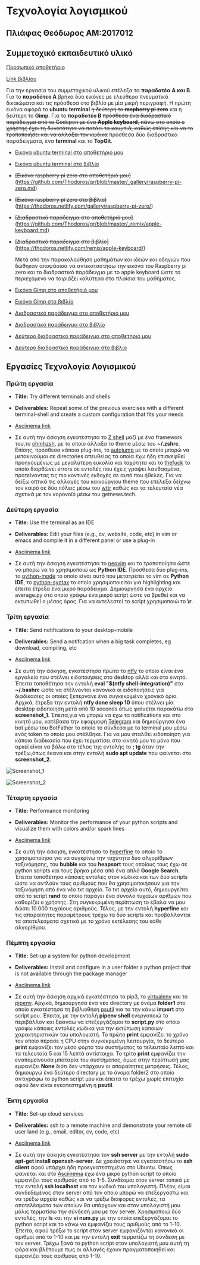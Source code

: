 # Τεχνολογία λογισμικού

## Πλιάφας Θεόδωρος ΑΜ:2017012

## Συμμετοχικό εκπαιδευτικό υλικό

[Προσωπικό αποθετήριο](https://github.com/Thodoros/gr)

[Link βιβλίου](https://thodoros.netlify.com)

  Για την εργασία του συμμετοχικού υλικού επέλεξα τα **παραδοτέα Α και Β**. Για το **παραδότεο Α** βρήκα δύο εικόνες με ελεύθερα πνευματικά δικαιώματα και τις πρόσθεσα στο βιβλίο με μία μικρή περιγραφή. Η πρώτη εικόνα αφορά το **ubuntu terminal** ~~η δεύτερη το **raspberry pi zero**~~ και η δεύτερη το **Gimp**. Για το **παραδοτέο Β** ~~πρόσθεσα ένα διαδραστικό παράδειγμα από το Codepen με ένα **Apple keyboard**, πάνω στο οποίο ο χρήστης έχει τη δυνατότητα να πατάει τα κουμπιά, καθώς επίσης και να το τροποποιήσει και να αλλάξει τον κώδικα~~ πρόσθεσα δύο διαδραστικά παραδείγματα, ένα **terminal** και το **TopGit**.

* [Εικόνα ubuntu terminal στο αποθετήριό μου](https://github.com/Thodoros/gr/blob/master/_gallery/ubuntu-terminal.md)

* [Εικόνα ubuntu terminal στο βιβλίο](https://thodoros.netlify.com/gallery/ubuntu-terminal/)

* ~~[Εικόνα raspberry pi zero στο αποθετήριό μου]~~(https://github.com/Thodoros/gr/blob/master/_gallery/raspberry-pi-zero.md)

* ~~[Εικόνα raspberry pi zero στο βιβλίο]~~ (https://thodoros.netlify.com/gallery/raspberry-pi-zero/)

* ~~[Διαδραστικό παράδειγμα στο αποθετήριό μου]~~ (https://github.com/Thodoros/gr/blob/master/_remix/apple-keyboard.md)

* ~~[Διαδραστικό παράδειγμα στο βιβλίο]~~ (https://thodoros.netlify.com/remix/apple-keyboard/)

  Μετά από την παρακολούθηση μαθημάτων και ιδεών και οδηγιών που δώθηκαν αποφάσισα να αντικαταστήσω την εικόνα του Raspberry pi zero και το διαδραστικό παράδειγμα με το apple keyboard ώστε το περιεχόμενο να ταιριάζει καλύτερα στα πλαίσια του μαθήματος.

* [Εικόνα Gimp στο αποθετήριό μου](https://github.com/Thodoros/gr/blob/master/_gallery/gimp.md)

* [Εικόνα Gimp στο βιβλίο](https://thodoros.netlify.app/gallery/gimp/)

* [Διαδραστικό παράδειγμα στο αποθετήριό μου](https://github.com/Thodoros/gr/blob/master/_remix/terminal.md)

* [Διαδραστικό παράδειγμα στο βιβλίο](https://thodoros.netlify.app/remix/terminal/)

* [Δεύτερο διαδραστικό παράδειγμα στο αποθετήριό μου](https://github.com/Thodoros/gr/blob/master/_remix/top-git.md)

* [Δεύτερο διαδραστικό παράδειγμα στο βιβλίο](https://thodoros.netlify.app/remix/top-git/)

## Εργασίες Τεχνολογία Λογισμικού

### Πρώτη εργασία

* **Title:** Try different terminals and shells

* **Deliverables:** Repeat some of the previous exercises with a different terminal-shell and create a custom configuration that fits your needs

* [Asciinema link](https://asciinema.org/a/314665)

* Σε αυτή την άσκηση εγκατέστησα το [Z shell](http://www.zsh.org) μαζί με ένα framework του,το [ohmhzsh](https://github.com/ohmyzsh/ohmyzsh), με το οποίο άλλαξα το theme μέσω του **~/.zshrc**. Επίσης, πρόσθεσα κάποια plug-ins, το [autojump](https://github.com/wting/autojump) με το οποίο μπορώ να μετακινούμαι σε directories απευθείας τα οποία έχω ήδη επισκεφθεί προηγουμένως με μεγαλύτερη ευκολία και ταχύτητα και το [thefuck](https://github.com/nvbn/thefuck) το οποίο διορθώνει errors σε εντολές που έχεις γράψει λανθασμένα, προτείνοντας τις πιο κοντινές εκδοχές σε αυτό που ήθελες. Για να δείξω οπτικά τις αλλαγές του καινούργιου theme που επέλεξα δείχνω τον καιρό σε δύο πόλεις μέσω του [wttr](https://github.com/chubin/wttr.in) καθώς και τα τελευταία νέα σχετικά με τον κορονοϊό μέσω του getnews.tech.

### Δεύτερη εργασία

* **Title:** Use the terminal as an IDE

* **Deliverables:** Edit your files (e.g., cv, website, code, etc) in vim or emacs and compile it in a different panel or use a plug-in

* [Asciinema link](https://asciinema.org/a/314619)

* Σε αυτή την άσκηση εγκατέστησα το [neovim](https://github.com/neovim/neovim) και το τροποποίησα ώστε να μπορώ να το χρησιμοποιώ ως **Python IDE**. Πρόσθεσα δύο plug-ins, το [python-mode](https://github.com/python-mode/python-mode) το οποίο είναι αυτό που μετατρέπει το vim σε **Python IDE**, το [python-syntax](https://github.com/vim-python/python-syntax) το οποίο χρησιμοποιείται για highlighting και έπειτα έτρεξα ένα μικρό παράδειγμα. Δημιούργησα ένα αρχείο average.py στο οποίο γράφω ένα μικρό script ώστε να βρεθεί και να εκτυπωθεί ο μέσος όρος. Για να εκτελεστεί το script χρησιμοποιώ το **\r**.

### Τρίτη εργασία

* **Title:** Send notifications to your desktop-mobile

* **Deliverables:** Send a notifcation when a big task completes, eg download, compiling, etc

* [Asciinema link](https://asciinema.org/a/314820)

* Σε αυτή την άσκηση, εγκατέστησα πρώτα το [ntfy](https://github.com/dschep/ntfy) το οποίο είναι ένα εργαλείο που στέλνει ειδοποιήσεις στο desktop αλλά και στο κινητό. Έπειτα τοποθέτησα την εντολή **eval "$(ntfy shell-integration)"** στο **~/.bashrc** ώστε να στέλνονται κανονικά οι ειδοποιήσεις για διαδικασίες οι οποίες ξεπερνάνε ένα συγκεκριμένο χρονικό όριο. Αρχικά, έτρεξα την εντολή **ntfy done sleep 10** όπου στέλνει μία desktop ειδοποίηση μετά από 10 seconds όπως φαίνεται παρακάτω στο **screenshot_1**. Έπειτα,για να μπορώ να έχω τα notifications και στο κινητό μου, κατέβασα την εφαρμοφή [Telegram](https://telegram.org) και δημιούργησα ένα bot μέσω του BotFather το οποίο το σύνδεσα με το terminal μου μέσω ενός token το οποίο μου στάλθηκε. Για να μου σταλθεί ειδοποίηση για κάποια διαδικασία που έχει τερματίσει στο κινητό μου το μόνο που αρκεί είναι να βάλω στο τέλος της εντολής το **; tg** όταν την τρέξω,όπως έκανα και στην εντολή **sudo apt update** που φαίνεται στο **screenshot_2**.

![Screenshot_1](screenshots/screenshot_1.png)

![Screenshot_2](screenshots/screenshot_2.png)

### Τέταρτη εργασία

* **Title:** Performance monitoring

* **Deliverables:** Monitor the performance of your python scripts and visualize them with colors and/or spark lines

* [Asciinema link](https://asciinema.org/a/312503)

* Σε αυτή την άσκηση, εγκατέστησα το [hyperfine](https://github.com/sharkdp/hyperfine) το οποίο το χρησιμοποίησα για να συγκρίνω την ταχύτητα δύο αλγορίθμων ταξινόμησης, του **bubble** και του **heapsort** τους οποίους τους έχω σε python scripts και τους βρήκα μέσα από ένα απλό **Google Search**. Έπειτα τοποθέτησα κάποιες εντολές στον κώδικα και των δύο scripts ώστε να αντλούν τους αριθμούς που θα χρησιμοποιήσουν για την ταξινόμηση από ένα νέο txt αρχείο. Το txt αρχείο αυτό, δημιουργείται από το script **rand** το οποίο παράγει ένα σύνολο τυχαίων αριθμών που καθορίζει ο χρήστης. Στη συγκεκριμένη περίπτωση το έβαλα να μου δώσει 10.000 τυχαίους αριθμούς. Τέλος, με την εντολή **hyperfine** και τις απαραίτητες παραμέτρους τρέχω τα δύο scripts και προβάλλονται τα αποτελέσματα σχετικά με το χρόνο εκτέλεσης του κάθε αλγορίθμου.

### Πέμπτη εργασία

* **Title:** Set-up a system for python development

* **Deliverables:** Install and configure in a user folder a python project that is not available through the package manager

* [Asciinema link](https://asciinema.org/a/324803)

* Σε αυτή την άσκηση αρχικά εγκατέστησα το pip3, το [virtualenv](https://virtualenv.pypa.io/en/latest/) και το [pipenv](https://github.com/pypa/pipenv). Αρχικά, δημιούργησα ένα νέο directory με όνομα **folder1** στο οποίο εγκατέστησα τη βιβλιοθήκη [psutil](https://pypi.org/project/psutil/) για τα την κάνω **import** στο script μου. Έπειτα, με την εντολή **pipenv shell** ενεργοποιώ το περιβάλλον και ξεκινάω να επεξεργάζομαι το **script.py** στο οποίο γράφω κάποιες εντολές κώδικα για την εκτύπωση κάποιων χαρακτηριστικών του υπολογιστή. Το πρώτο **print** εμφανίζει το χρόνο τον οποίο πέρασε η CPU στην συγκεκριμένη λειτουργία, το δεύτερο **print** εμφανίζει τον μέσο φόρτο του συστήματος το τελευταίο λεπτό και τα τελευταία 5 και 15 λεπτά αντίστοιχα. Το τρίτο **print** εμφανίζει την εναπομείνουσα μπαταρία του συστήματος, όμως στην περίπτωσή μας εμφανίζει **None** διότι δεν υπάρχουν οι απαραίτητες μετρήσεις. Τέλος, δημιουργώ ένα δεύτερο directory με το όνομα folder2 στο οποίο αντιγράφω το python script μου και έπειτα το τρέχω χωρίς επιτυχία αφού δεν είναι εγκατεστημένη η **psutil**.

### Έκτη εργασία

* **Title:** Set-up cloud services

* **Deliverables:** ssh to a remote machine and demonstrate your remote cli user land (e.g., email, editor, cv, code, etc)

* [Asciinema link](https://asciinema.org/a/327277)

* Σε αυτή την άσκηση εγκατέστησα τον **ssh server** με την εντολή **sudo apt-get install openssh-server**. Δε χρειάστηκε να εγκαταστήσω το **ssh client** αφού υπάρχει ήδη προεγκατεστημένο στο Ubuntu. Όπως φαίνεται και στο [Asciinema](https://asciinema.org/a/327277) έχω ένα μικρό python script το οποίο εμφανίζει τους αριθμούς από το 1-5. Συνδέομαι στον server τοπικά με την εντολή **ssh localhost** και τον κωδικό του υπολογιστή. Πλέον, είμαι συνδεδεμένος στον server από τον οποίο μπορώ να επεξεργαστώ και να τρέξω αρχεία καθώς και να τρέξω διάφορες εντολές, τα αποτελέσματα των οποίων θα υπάρχουν και στον υπολογιστή μου μόλις τερματίσω την σύνδεσή μου με τον server. Χρησιμοποιώ δύο εντολές, την **ls** και την **vi num.py** με την οποία επεξεργάζομαι το python script και το κάνω να εμφανίζει τους αριθμούς από το 1-10. Έπειτα, αφού τρέξω το script στον server εμφανιζόνται κανονικά οι αριθμοί από το 1-10 και με την εντολή **exit** τερματίζω τη σύνδεση με τον server. Τρέχω ξανά το python script στον υπολογιστή μου αυτή τη φόρα και βλέπουμε πως οι αλλαγές έχουν πραγματοποιηθεί και εμφανίζει τους αριθμούς από 1-10. 
